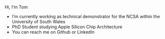 Hi, I’m Tom
- I’m currently working as technical demonstrator for the NCSA within the University of South Wales
- PhD Student studying Apple Silicon Chip Architecture
- You can reach me on Github or LinkedIn
